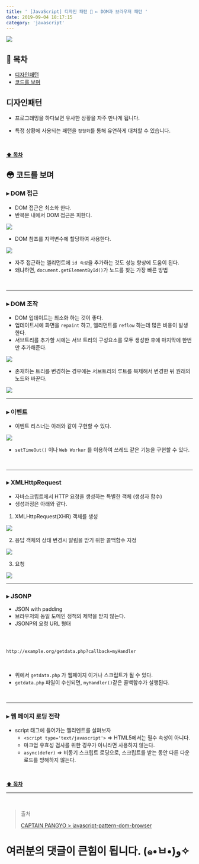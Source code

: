 ```yaml
---
title: ' [JavaScript] 디자인 패턴 💠 ▻ DOM과 브라우저 패턴 '
date: 2019-09-04 18:17:15
category: 'javascript'
---
```


![](./images/design-pattern/logo.jpg)

## **💎 목차**

- [디자인패턴](#-디자인패턴)
- [코드를 보며](#-코드를-보며)

## **디자인패턴**

- 프로그래밍을 하다보면 유사한 상황을 자주 만나게 됩니다.

- 특정 상황에 사용되는 패턴을 `정형화`를 통해 유연하게 대처할 수 있습니다.

<br />

**[⬆ 목차](#-목차)**

## **😳 코드를 보며**

### ▸ DOM 접근

- DOM 접근은 최소화 한다.
- 반복문 내에서 DOM 접근은 피한다.

![](./images/design-pattern/3/1.png)
<br />

- DOM 참조를 지역변수에 할당하여 사용한다.

![](./images/design-pattern/3/2.png)
<br />

- 자주 접근하는 엘리먼트에 `id 속성`을 추가하는 것도 성능 향상에 도움이 된다.
- 왜냐하면, `document.getElementById()`가 노드를 찾는 가장 빠른 방법

<br />

---

### ▸ DOM 조작

- DOM 업데이트는 최소화 하는 것이 좋다.
- 업데이트시에 화면을 `repaint` 하고, 엘리먼트를 `reflow` 하는데 많은 비용이 발생한다.
- 서브트리를 추가할 시에는 서브 트리의 구성요소를 모두 생성한 후에 마지막에 한번만 추가해준다.

![](./images/design-pattern/3/3.png)
<br />

- 존재하는 트리를 변경하는 경우에는 서브트리의 루트를 복제해서 변경한 뒤 원래의 노드와 바꾼다.

![](./images/design-pattern/3/4.png)
<br />

---

### ▸ 이벤트

- 이벤트 리스너는 아래와 같이 구현할 수 있다.

![](./images/design-pattern/3/5.png)
<br />

- `setTimeOut()` 이나 `Web Worker` 를 이용하여 쓰레드 같은 기능을 구현할 수 있다.

<br />

---

### ▸ XMLHttpRequest

- 자바스크립트에서 HTTP 요청을 생성하는 특별한 객체 (생성자 함수)
- 생성과정은 아래와 같다.

1. XMLHttpRequest(XHR) 객체를 생성

![](./images/design-pattern/3/6.png)
<br />

2. 응답 객체의 상태 변경시 알림을 받기 위한 콜백함수 지정

![](./images/design-pattern/3/7.png)
<br />

3. 요청

![](./images/design-pattern/3/8.png)
<br />

---

### ▸ JSONP

- JSON with padding
- 브라우저의 동일 도메인 정책의 제약을 받지 않는다.
- JSONP의 요청 URL 형태

<br />

```sh

http://example.org/getdata.php?callback=myHandler

```

<br />

- 위에서 `getdata.php` 가 웹페이지 이거나 스크립트가 될 수 있다.
- `getdata.php` 파일이 수신되면, `myHandler()`같은 콜백함수가 실행된다.

<br />

---

### ▸ 웹 페이지 로딩 전략

- script 태그에 들어가는 엘리멘트를 살펴보자
  - `<script type='text/javascript'>` => HTML5에서는 필수 속성이 아니다.
  - 마크업 유효성 검사를 위한 경우가 아니라면 사용하지 않는다.
  - `async(defer)` => 비동기 스크립트 로딩으로, 스크립트를 받는 동안 다른 다운로드를 방해하지 않는다.

<br />

**[⬆ 목차](#-목차)**

---

<br />

> 출처
>
> <a href="https://joshua1988.github.io/web-development/javascript/javascript-pattern-dom-browser/" target="_blank">CAPTAIN PANGYO > javascript-pattern-dom-browser</a>

# 여러분의 댓글이 큰힘이 됩니다. (๑•̀ㅂ•́)و✧
